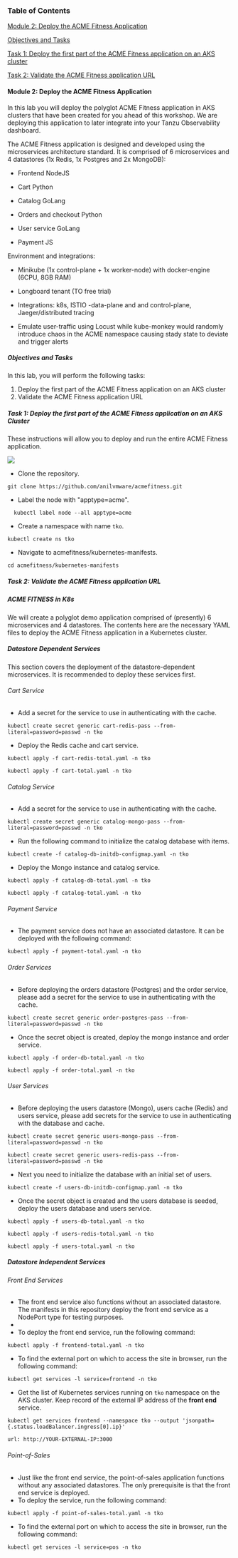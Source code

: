 ### Table of Contents

[Module 2: Deploy the ACME Fitness Application](#module-2-deploy-the-acme-fitness-application)

[Objectives and Tasks](#objectives-and-tasks)

[Task 1: Deploy the first part of the ACME Fitness application on an AKS cluster](#task-1-deploy-the-first-part-of-the-acme-fitness-application-on-an-aks-cluster)

[Task 2: Validate the ACME Fitness application URL](#task-2-validate-the-acme-fitness-application-url)

#### Module 2: Deploy the ACME Fitness Application

In this lab you will deploy the polyglot ACME Fitness application in AKS clusters that have been created for you ahead of this workshop. We are deploying this application to later integrate into your Tanzu Observability dashboard. 

The ACME Fitness application is designed and developed using the microservices architecture standard. It is comprised of 6 microservices and 4 datastores (1x Redis, 1x Postgres and 2x MongoDB):

* Frontend NodeJS

* Cart Python

* Catalog GoLang

* Orders and checkout Python

* User service GoLang

* Payment JS

Environment and integrations:

* Minikube (1x control-plane + 1x worker-node) with docker-engine (6CPU, 8GB RAM)

* Longboard tenant (TO free trial)

* Integrations: k8s, ISTIO -data-plane and and control-plane, Jaeger/distributed tracing

* Emulate user-traffic using Locust while kube-monkey would randomly introduce chaos in the ACME namespace causing stady state to deviate and trigger alerts

##### Objectives and Tasks

In this lab, you will perform the following tasks:

1. Deploy the first part of the ACME Fitness application on an AKS cluster
2. Validate the ACME Fitness application URL

##### Task 1: Deploy the first part of the ACME Fitness application on an AKS Cluster

These instructions will allow you to deploy and run the entire ACME Fitness application.

![](./images/acmeshop.png)

* Clone the repository.
```execute-1
git clone https://github.com/anilvmware/acmefitness.git
```
* Label the node with "apptype=acme".
```execute-1
  kubectl label node --all apptype=acme 
```

* Create a namespace with name `tko`.
```execute-1
kubectl create ns tko
```
* Navigate to acmefitness/kubernetes-manifests.
```execute-1
cd acmefitness/kubernetes-manifests
```

##### Task 2: Validate the ACME Fitness application URL


##### ACME FITNESS in K8s

We will create a polyglot demo application comprised of (presently) 6 microservices and 4 datastores.
The contents here are the necessary YAML files to deploy the ACME Fitness application in a Kubernetes cluster.

##### Datastore Dependent Services
This section covers the deployment of the datastore-dependent microservices. It is recommended to deploy these services first.

###### Cart Service
* Add a secret for the service to use in authenticating with the cache.
```execute-1
kubectl create secret generic cart-redis-pass --from-literal=password=passwd -n tko
```
* Deploy the Redis cache and cart service.
```execute-1
kubectl apply -f cart-redis-total.yaml -n tko
```
```execute-1
kubectl apply -f cart-total.yaml -n tko
```
###### Catalog Service

* Add a secret for the service to use in authenticating with the cache.
```execute-1
kubectl create secret generic catalog-mongo-pass --from-literal=password=passwd -n tko
```
* Run the following command to initialize the catalog database with items.
```execute-1
kubectl create -f catalog-db-initdb-configmap.yaml -n tko
```
* Deploy the Mongo instance and catalog service.
```execute-1
kubectl apply -f catalog-db-total.yaml -n tko
```
```execute-1
kubectl apply -f catalog-total.yaml -n tko
```
###### Payment Service
* The payment service does not have an associated datastore. It can be deployed with the following command:
```execute-1
kubectl apply -f payment-total.yaml -n tko
```

###### Order Services
* Before deploying the orders datastore (Postgres) and the order service, please add a secret for the service to use in authenticating with the cache.
```execute-1
kubectl create secret generic order-postgres-pass --from-literal=password=passwd -n tko
```
* Once the secret object is created, deploy the mongo instance and order service.
```execute-1
kubectl apply -f order-db-total.yaml -n tko
```
```execute-1
kubectl apply -f order-total.yaml -n tko
```
###### User Services
* Before deploying the users datastore (Mongo), users cache (Redis) and users service, please add secrets for the service to use in authenticating with the database and cache.
```execute-1
kubectl create secret generic users-mongo-pass --from-literal=password=passwd -n tko
```
```execute-1
kubectl create secret generic users-redis-pass --from-literal=password=passwd -n tko
```
* Next you need to initialize the database with an initial set of users.
```execute-1
kubectl create -f users-db-initdb-configmap.yaml -n tko
```
* Once the secret object is created and the users database is seeded, deploy the users database and users service.
```execute-1
kubectl apply -f users-db-total.yaml -n tko
```
```execute-1
kubectl apply -f users-redis-total.yaml -n tko
```
```execute-1
kubectl apply -f users-total.yaml -n tko
```

##### Datastore Independent Services

###### Front End Services
* The front end service also functions without an associated datastore. The manifests in this repository deploy the front end service as a NodePort type for testing purposes.
* 
* To deploy the front end service, run the following command:
```execute-1
kubectl apply -f frontend-total.yaml -n tko
```
* To find the external port on which to access the site in browser, run the following command:
```execute-1
kubectl get services -l service=frontend -n tko
```
* Get the list of Kubernetes services running on `tko` namespace on the AKS cluster. Keep record of the external IP address of the **front end** service.
```execute-1
kubectl get services frontend --namespace tko --output 'jsonpath={.status.loadBalancer.ingress[0].ip}'
```
```dashboard:open-url
url: http://YOUR-EXTERNAL-IP:3000
```
###### Point-of-Sales
* Just like the front end service, the point-of-sales application functions without any associated datastores. The only prerequisite is that the front end service is deployed.
* To deploy the service, run the following command:
```execute-1
kubectl apply -f point-of-sales-total.yaml -n tko
```
* To find the external port on which to access the site in browser, run the following command:
```execute-1
kubectl get services -l service=pos -n tko
```
